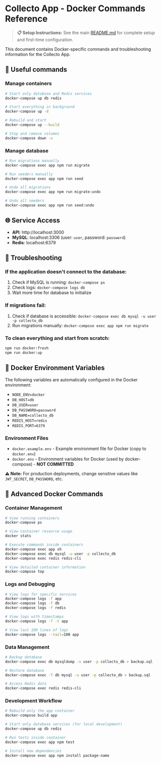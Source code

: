 # Collecto App - Docker Commands Reference

> **📋 Setup Instructions:** See the main [README.md](./README.md) for complete setup and first-time configuration.

This document contains Docker-specific commands and troubleshooting information for the Collecto App.

## 🔧 Useful commands

### Manage containers

```bash
# Start only database and Redis services
docker-compose up db redis

# Start everything in background
docker-compose up -d

# Rebuild and start
docker-compose up --build

# Stop and remove volumes
docker-compose down -v
```

### Manage database

```bash
# Run migrations manually
docker-compose exec app npm run migrate

# Run seeders manually
docker-compose exec app npm run seed

# Undo all migrations
docker-compose exec app npm run migrate:undo

# Undo all seeders
docker-compose exec app npm run seed:undo
```

## 🌐 Service Access

- **API**: http://localhost:3000
- **MySQL**: localhost:3306 (user: `user`, password: `password`)
- **Redis**: localhost:6379

## 🐛 Troubleshooting

### If the application doesn't connect to the database:

1. Check if MySQL is running: `docker-compose ps`
2. Check logs: `docker-compose logs db`
3. Wait more time for database to initialize

### If migrations fail:

1. Check if database is accessible: `docker-compose exec db mysql -u user -p collecto_db`
2. Run migrations manually: `docker-compose exec app npm run migrate`

### To clean everything and start from scratch:

```bash
npm run docker:fresh
npm run docker:up
```

## 🔐 Docker Environment Variables

The following variables are automatically configured in the Docker environment:

- `NODE_ENV=docker`
- `DB_HOST=db`
- `DB_USER=user`
- `DB_PASSWORD=password`
- `DB_NAME=collecto_db`
- `REDIS_HOST=redis`
- `REDIS_PORT=6379`

### Environment Files

- `docker.example.env` - Example environment file for Docker (copy to `docker.env`)
- `docker.env` - Environment variables for Docker (used by docker-compose) - **NOT COMMITTED**

**⚠️ Note:** For production deployments, change sensitive values like `JWT_SECRET`, `DB_PASSWORD`, etc.

## 🐳 Advanced Docker Commands

### Container Management

```bash
# View running containers
docker-compose ps

# View container resource usage
docker stats

# Execute commands inside containers
docker-compose exec app sh
docker-compose exec db mysql -u user -p collecto_db
docker-compose exec redis redis-cli

# View detailed container information
docker-compose top
```

### Logs and Debugging

```bash
# View logs for specific services
docker-compose logs -f app
docker-compose logs -f db
docker-compose logs -f redis

# View logs with timestamps
docker-compose logs -f -t app

# View last 100 lines of logs
docker-compose logs --tail=100 app
```

### Data Management

```bash
# Backup database
docker-compose exec db mysqldump -u user -p collecto_db > backup.sql

# Restore database
docker-compose exec -T db mysql -u user -p collecto_db < backup.sql

# Access Redis data
docker-compose exec redis redis-cli
```

### Development Workflow

```bash
# Rebuild only the app container
docker-compose build app

# Start only database services (for local development)
docker-compose up db redis

# Run tests inside container
docker-compose exec app npm test

# Install new dependencies
docker-compose exec app npm install package-name
```
